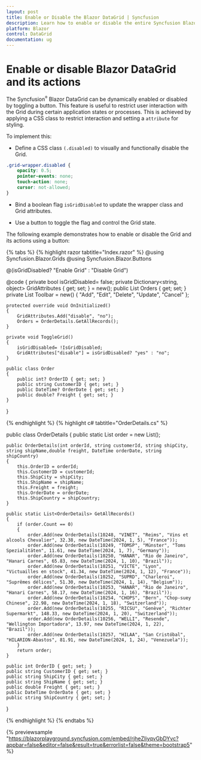 ```yaml
---
layout: post
title: Enable or Disable the Blazor DataGrid | Syncfusion
description: Learn how to enable or disable the entire Syncfusion Blazor DataGrid component to control user interaction with it.
platform: Blazor
control: DataGrid
documentation: ug
---
```


# Enable or disable Blazor DataGrid and its actions

The Syncfusion<sup style="font-size:70%">&reg;</sup> Blazor DataGrid can be dynamically enabled or disabled by toggling a button. This feature is useful to restrict user interaction with the Grid during certain application states or processes. This is achieved by applying a CSS class to restrict interaction and setting a `attribute` for styling.

To implement this:

* Define a CSS class `(.disabled)` to visually and functionally disable the Grid.

```css
.grid-wrapper.disabled {
    opacity: 0.5;
    pointer-events: none;
    touch-action: none;
    cursor: not-allowed;
}
```
* Bind a boolean flag `isGridDisabled` to update the wrapper class and Grid attributes.

* Use a button to toggle the flag and control the Grid state.

The following example demonstrates how to enable or disable the Grid and its actions using a button:

{% tabs %}
{% highlight razor tabtitle="Index.razor" %}
@using Syncfusion.Blazor.Grids
@using Syncfusion.Blazor.Buttons

<SfButton CssClass="e-flat" onclick="ToggleGrid">
    @(isGridDisabled? "Enable Grid" : "Disable Grid")
</SfButton>

<div class="@(isGridDisabled? "grid-wrapper disabled" : "grid-wrapper")">
    <SfGrid DataSource="@Orders" @attributes="@GridAttributes" AllowPaging="true" Height="273px" Toolbar="@Toolbar">
        <GridEditSettings AllowAdding="true" AllowEditing="true" AllowDeleting="true"></GridEditSettings>
        <GridColumns>
            <GridColumn Field=@nameof(OrderDetails.OrderID) HeaderText="Order ID" TextAlign="Syncfusion.Blazor.Grids.TextAlign.Right" IsPrimaryKey="true" Width="100"></GridColumn>
            <GridColumn Field=@nameof(OrderDetails.CustomerID) HeaderText="Customer ID" Width="120"></GridColumn>
            <GridColumn Field=@nameof(OrderDetails.Freight) HeaderText="Freight" TextAlign="Syncfusion.Blazor.Grids.TextAlign.Right" EditType="EditType.NumericEdit" Width="120" Format="C2"></GridColumn>
            <GridColumn Field=@nameof(OrderDetails.ShipCountry) HeaderText="Ship Country"  EditType="EditType.DropDownEdit" Width="150"></GridColumn>
        </GridColumns>
    </SfGrid>
</div>

<style>
    .grid-wrapper.disabled {
        opacity: 0.5;
        pointer-events: none;
        touch-action: none;
        cursor: not-allowed;
    }
</style>

@code {
    private bool isGridDisabled= false;
    private Dictionary<string, object> GridAttributes { get; set; } = new();
    public List<OrderDetails> Orders { get; set; }
    private List<string> Toolbar = new() { "Add", "Edit", "Delete", "Update", "Cancel" };

    protected override void OnInitialized()
    {
        GridAttributes.Add("disable", "no");
        Orders = OrderDetails.GetAllRecords();
    }

    private void ToggleGrid()
    {
        isGridDisabled= !IsGridDisabled;
        GridAttributes["disable"] = isGridDisabled? "yes" : "no";
    }

    public class Order
    {
        public int? OrderID { get; set; }
        public string CustomerID { get; set; }
        public DateTime? OrderDate { get; set; }
        public double? Freight { get; set; }
    }
}

{% endhighlight %}
{% highlight c# tabtitle="OrderDetails.cs" %}

public class OrderDetails
{
    public static List<OrderDetails> order = new List<OrderDetails>();

    public OrderDetails(int orderId, string customerId, string shipCity, string shipName,double freight, DateTime orderDate, string shipCountry)
    {
        this.OrderID = orderId;
        this.CustomerID = customerId;
        this.ShipCity = shipCity;
        this.ShipName = shipName;
        this.Freight = freight;
        this.OrderDate = orderDate;
        this.ShipCountry = shipCountry;
    }

    public static List<OrderDetails> GetAllRecords()
    {
        if (order.Count == 0)
        {
            order.Add(new OrderDetails(10248, "VINET", "Reims", "Vins et alcools Chevalier", 32.38, new DateTime(2024, 1, 5), "France"));
            order.Add(new OrderDetails(10249, "TOMSP", "Münster", "Toms Spezialitäten", 11.61, new DateTime(2024, 1, 7), "Germany"));
            order.Add(new OrderDetails(10250, "HANAR", "Rio de Janeiro", "Hanari Carnes", 65.83, new DateTime(2024, 1, 10), "Brazil"));
            order.Add(new OrderDetails(10251, "VICTE", "Lyon", "Victuailles en stock", 41.34, new DateTime(2024, 1, 12), "France"));
            order.Add(new OrderDetails(10252, "SUPRD", "Charleroi", "Suprêmes délices", 51.30, new DateTime(2024, 1, 14), "Belgium"));
            order.Add(new OrderDetails(10253, "HANAR", "Rio de Janeiro", "Hanari Carnes", 58.17, new DateTime(2024, 1, 16), "Brazil"));
            order.Add(new OrderDetails(10254, "CHOPS", "Bern", "Chop-suey Chinese", 22.98, new DateTime(2024, 1, 18), "Switzerland"));
            order.Add(new OrderDetails(10255, "RICSU", "Genève", "Richter Supermarkt", 148.33, new DateTime(2024, 1, 20), "Switzerland"));
            order.Add(new OrderDetails(10256, "WELLI", "Resende", "Wellington Importadora", 13.97, new DateTime(2024, 1, 22), "Brazil"));
            order.Add(new OrderDetails(10257, "HILAA", "San Cristóbal", "HILARION-Abastos", 81.91, new DateTime(2024, 1, 24), "Venezuela"));
        }
        return order;
    }

    public int OrderID { get; set; }
    public string CustomerID { get; set; }
    public string ShipCity { get; set; }
    public string ShipName { get; set; }
    public double Freight { get; set; }
    public DateTime OrderDate { get; set; }
    public string ShipCountry { get; set; }
}

{% endhighlight %}
{% endtabs %}

{% previewsample "https://blazorplayground.syncfusion.com/embed/rjheZIiyqvGbDYvc?appbar=false&editor=false&result=true&errorlist=false&theme=bootstrap5" %}